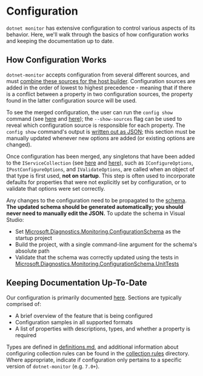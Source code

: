 # Configuration

`dotnet monitor` has extensive configuration to control various aspects of its behavior. Here, we'll walk through the basics of how configuration works and keeping the documentation up to date.

## How Configuration Works

`dotnet-monitor` accepts configuration from several different sources, and must [combine these sources for the host builder](https://github.com/dotnet/dotnet-monitor/blob/e973263b09f539d9e3751799a1c4416d0b9b2749/src/Tools/dotnet-monitor/HostBuilder/HostBuilderHelper.cs#L48). Configuration sources are added in the order of lowest to highest precedence - meaning that if there is a conflict between a property in two configuration sources, the property found in the latter configuration source will be used.

To see the merged configuration, the user can run the `config show` command (see [here](https://github.com/dotnet/dotnet-monitor/blob/e973263b09f539d9e3751799a1c4416d0b9b2749/src/Tools/dotnet-monitor/Program.cs#L71) and [here](https://github.com/dotnet/dotnet-monitor/blob/e973263b09f539d9e3751799a1c4416d0b9b2749/src/Tools/dotnet-monitor/Commands/ConfigShowCommandHandler.cs)); the `--show-sources` flag can be used to reveal which configuration source is responsible for each property. The `config show` command's output is [written out as JSON](https://github.com/dotnet/dotnet-monitor/blob/e973263b09f539d9e3751799a1c4416d0b9b2749/src/Tools/dotnet-monitor/ConfigurationJsonWriter.cs); this section must be manually updated whenever new options are added (or existing options are changed).

Once configuration has been merged, any singletons that have been added to the `IServiceCollection` (see [here](https://github.com/dotnet/dotnet-monitor/blob/e973263b09f539d9e3751799a1c4416d0b9b2749/src/Tools/dotnet-monitor/ServiceCollectionExtensions.cs) and [here](https://github.com/dotnet/dotnet-monitor/blob/e973263b09f539d9e3751799a1c4416d0b9b2749/src/Tools/dotnet-monitor/Commands/CollectCommandHandler.cs#L84)), such as `IConfigureOptions`, `IPostConfigureOptions`, and `IValidateOptions`, are called when an object of that type is first used, **not on startup**. This step is often used to incorporate defaults for properties that were not explicitly set by configuration, or to validate that options were set correctly.

Any changes to the configuration need to be propagated to the [schema](https://github.com/dotnet/dotnet-monitor/blob/e973263b09f539d9e3751799a1c4416d0b9b2749/documentation/schema.json). **The updated schema should be generated automatically; you should never need to manually edit the JSON.** To update the schema in Visual Studio:
* Set [Microsoft.Diagnostics.Monitoring.ConfigurationSchema](https://github.com/dotnet/dotnet-monitor/tree/e973263b09f539d9e3751799a1c4416d0b9b2749/src/Tests/Microsoft.Diagnostics.Monitoring.ConfigurationSchema) as the startup project
* Build the project, with a single command-line argument for the schema's absolute path
* Validate that the schema was correctly updated using the tests in [Microsoft.Diagnostics.Monitoring.ConfigurationSchema.UnitTests](https://github.com/dotnet/dotnet-monitor/tree/e973263b09f539d9e3751799a1c4416d0b9b2749/src/Tests/Microsoft.Diagnostics.Monitoring.ConfigurationSchema.UnitTests)

## Keeping Documentation Up-To-Date

Our configuration is primarily documented [here](https://github.com/dotnet/dotnet-monitor/tree/e973263b09f539d9e3751799a1c4416d0b9b2749/documentation/configuration). Sections are typically comprised of:
* A brief overview of the feature that is being configured
* Configuration samples in all supported formats
* A list of properties with descriptions, types, and whether a property is required

Types are defined in [definitions.md](https://github.com/dotnet/dotnet-monitor/blob/e973263b09f539d9e3751799a1c4416d0b9b2749/documentation/api/definitions.md), and additional information about configuring collection rules can be found in the [collection rules](https://github.com/dotnet/dotnet-monitor/blob/e973263b09f539d9e3751799a1c4416d0b9b2749/documentation/collectionrules) directory. Where appropriate, indicate if configuration only pertains to a specific version of `dotnet-monitor` (e.g. `7.0+`).
